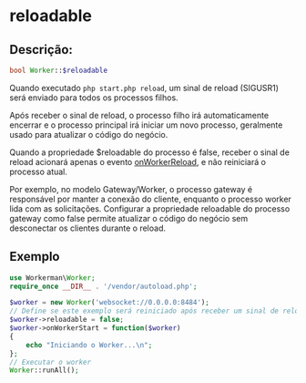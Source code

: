 # reloadable
## Descrição:
```php
bool Worker::$reloadable
```
Quando executado `php start.php reload`, um sinal de reload (SIGUSR1) será enviado para todos os processos filhos.

Após receber o sinal de reload, o processo filho irá automaticamente encerrar e o processo principal irá iniciar um novo processo, geralmente usado para atualizar o código do negócio.

Quando a propriedade $reloadable do processo é false, receber o sinal de reload acionará apenas o evento [onWorkerReload](on-worker-reload.md), e não reiniciará o processo atual.

Por exemplo, no modelo Gateway/Worker, o processo gateway é responsável por manter a conexão do cliente, enquanto o processo worker lida com as solicitações. Configurar a propriedade reloadable do processo gateway como false permite atualizar o código do negócio sem desconectar os clientes durante o reload.


## Exemplo

```php
use Workerman\Worker;
require_once __DIR__ . '/vendor/autoload.php';

$worker = new Worker('websocket://0.0.0.0:8484');
// Define se este exemplo será reiniciado após receber um sinal de reload
$worker->reloadable = false;
$worker->onWorkerStart = function($worker)
{
    echo "Iniciando o Worker...\n";
};
// Executar o worker
Worker::runAll();
```
